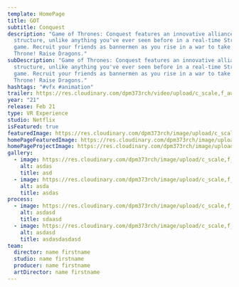 ```yaml
---
template: HomePage
title: GOT
subtitle: Conquest
description: "Game of Thrones: Conquest features an innovative alliance
  structure, unlike anything you've ever seen before in a real-time Strategy RPG
  game. Recruit your friends as bannermen as you rise in a war to take The Iron
  Throne! Raise Dragons."
subDescription: "Game of Thrones: Conquest features an innovative alliance
  structure, unlike anything you've ever seen before in a real-time Strategy RPG
  game. Recruit your friends as bannermen as you rise in a war to take The Iron
  Throne! Raise Dragons."
hashtags: "#vfx #animation"
trailer: https://res.cloudinary.com/dpm373rch/video/upload/c_scale,f_auto,q_auto,w_auto/v1612339747/898104290_uhxxtk.mp4
year: "21"
release: Feb 21
type: VR Experience
studio: Netflix
isFeatured: true
featuredImage: https://res.cloudinary.com/dpm373rch/image/upload/c_scale,f_auto,q_auto,w_auto/v1611930246/222_zfq8qk.png
homePageFeaturedImage: https://res.cloudinary.com/dpm373rch/image/upload/c_scale,f_auto,q_auto,w_auto/v1611929886/sample.jpg
homePageProjectImage: https://res.cloudinary.com/dpm373rch/image/upload/c_scale,f_auto,q_auto,w_auto/v1611929894/samples/bike.jpg
gallery:
  - image: https://res.cloudinary.com/dpm373rch/image/upload/c_scale,f_auto,q_auto,w_auto/v1611929887/samples/cloudinary-logo-vector.svg
    alt: asdas
    title: asd
  - image: https://res.cloudinary.com/dpm373rch/image/upload/c_scale,f_auto,q_auto,w_auto/v1611929899/samples/cloudinary-group.jpg
    alt: asda
    title: asdas
process:
  - image: https://res.cloudinary.com/dpm373rch/image/upload/c_scale,f_auto,q_auto,w_auto/v1611929886/samples/cloudinary-icon.png
    alt: asdasd
    title: sdaasd
  - image: https://res.cloudinary.com/dpm373rch/image/upload/c_scale,f_auto,q_auto,w_auto/v1611929886/samples/cloudinary-icon.png
    alt: asdasd
    title: asdasdasdasd
team:
  director: name firstname
  studio: name firstname
  producer: name firstname
  artDirector: name firstname
---
```

